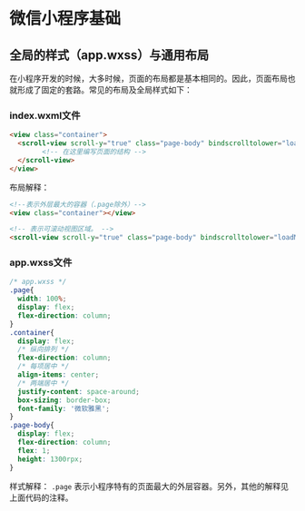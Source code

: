 # 微信小程序基础

## 全局的样式（app.wxss）与通用布局
在小程序开发的时候，大多时候，页面的布局都是基本相同的。因此，页面布局也就形成了固定的套路。常见的布局及全局样式如下：

### index.wxml文件
```html
<view class="container">
  <scroll-view scroll-y="true" class="page-body" bindscrolltolower="loadMore">
        <!-- 在这里编写页面的结构 -->
  </scroll-view>
</view>
```
布局解释：

```html
<!--表示外层最大的容器（.page除外）-->
<view class="container"></view>
```

```html
<!-- 表示可滚动视图区域。 -->
<scroll-view scroll-y="true" class="page-body" bindscrolltolower="loadMore"></scroll-view>
```

### app.wxss文件
```css
/* app.wxss */
.page{
  width: 100%;
  display: flex;
  flex-direction: column;
}
.container{
  display: flex;
  /* 纵向排列 */
  flex-direction: column;
  /* 每项居中 */
  align-items: center;
  /* 两端居中 */
  justify-content: space-around;
  box-sizing: border-box;
  font-family: '微软雅黑';
}
.page-body{
  display: flex;
  flex-direction: column;
  flex: 1;
  height: 1300rpx;
}
```
样式解释：
`.page` 表示小程序特有的页面最大的外层容器。另外，其他的解释见上面代码的注释。